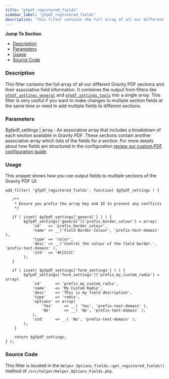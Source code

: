```yaml
---
title: "gfpdf_registered_fields"
sidebar_label: "gfpdf_registered_fields"
description: "This filter contains the full array of all our different Gravity PDF sections and their associative field information. "
---
```


**Jump To Section**

* [Description](#description)
* [Parameters](#parameters)
* [Usage](#usage)
* [Source Code](#source-code)

### Description 

This filter contains the full array of all our different Gravity PDF sections and their associative field information. It combines the output from filters like [`gfpdf_settings_general`](gfpdf_settings_general.md) and [`gfpdf_settings_tools`](gfpdf_settings_tools.md) into a single array. This filter is very useful if you want to make changes to multiple section fields at the same time or need to add multiple fields to different sections. 

### Parameters 

$gfpdf_settings | array
:    An associative array that includes a breakdown of each section available in Gravity PDF. These sections contain another associative array which lists of the fields for a section. For more details about how fields are structured in the configuration [review our custom PDF configuration guide](developer-template-configuration-and-image.md#custom-fields).

### Usage 

This snippet shows how you can output fields to multiple sections of the Gravity PDF UI:

```.language-php
add_filter( 'gfpdf_registered_fields', function( $gfpdf_settings ) {

   /**
    * Ensure you prefix the array key and ID to prevent any conflicts
    */

   if ( isset( $gfpdf_settings['general'] ) ) {
   		$gfpdf_settings['general']['prefix_border_colour'] = array(
	        'id'   => 'prefix_border_colour',
	        'name' => __('Field Border Colour', 'prefix-text-domain' ),
	        'type' => 'color',
	        'desc' => __('Control the colour of the field border.', 'prefix-text-domain' ),
	        'std'  => '#CCCCCC'
    	);
   }

   if ( isset( $gfpdf_settings['form_settings'] ) ) {
		$gfpdf_settings['form_settings']['prefix_my_custom_radio'] = array(
	        'id'      => 'prefix_my_custom_radio',
	        'name'    => 'My Custom Radio',
	        'desc'    => 'This is my field description',
	        'type'    => 'radio',
	        'options' => array(
	            'Yes'     => __( 'Yes', 'prefix-text-domain' ),
	            'No'      => __( 'No', 'prefix-text-domain' ),
	        ),
	        'std'     => __( 'No', 'prefix-text-domain' ),
    	);
    }

    return $gfpdf_settings;
} );

```

### Source Code 

This filter is located in the `Helper_Options_Fields::get_registered_fields()` method of `/src/helper/Helper_Options_Fields.php`.
